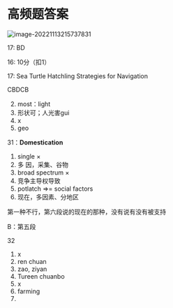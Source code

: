 # 高频题答案

![image-20221113215737831](https://xingqiu-tuchuang-1256524210.cos.ap-shanghai.myqcloud.com/3978/image-20221113215737831.png)

17: BD

16: 10分（扣1）



17: Sea Turtle Hatchling Strategies for Navigation

CBDCB

2. most：light
3. 形状可；人光害gui
4. x
5. geo



31：**Domestication**

1. single ×
2. 多 因，采集、谷物
3. broad spectrum ×
4. 竞争主导权导致
5. potlatch =>= social factors
6. 现在，多因素、分地区





第一种不行，第六段说的现在的那种，没有说有没有被支持

B：第五段





32

1. x
2. ren chuan
3. zao, ziyan
4. Tureen chuanbo
5. x
6. farming
7. 



